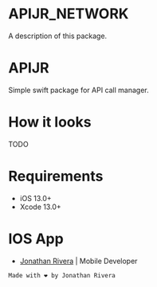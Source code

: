# APIJR_NETWORK
A description of this package.
# APIJR
 Simple swift package for API call manager.

# How it looks
TODO


# Requirements
- iOS 13.0+
- Xcode 13.0+
  
# IOS App
 - [Jonathan Rivera](https://github.com/JonaRivera-RB) | Mobile Developer
 
```
Made with ❤️ by Jonathan Rivera
```

